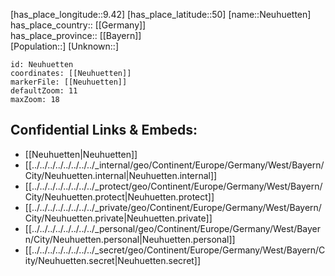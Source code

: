 ﻿---
location: [50,9.42] 
mapzoom: [7,12] 
mapmarker: city 
type: City
tags:
- geo/City


SpocWebEntityId: 32832
isDeleted: false
confidential: public

---
[has_place_longitude::9.42] 
[has_place_latitude::50] 
[name::Neuhuetten] 
has_place_country:: [[Germany]]  
has_place_province:: [[Bayern]]  
[Population::] 
[Unknown::] 


```leaflet
id: Neuhuetten
coordinates: [[Neuhuetten]] 
markerFile: [[Neuhuetten]] 
defaultZoom: 11 
maxZoom: 18
```


## Confidential Links & Embeds: 
- [[Neuhuetten|Neuhuetten]]  
- [[../../../../../../../../_internal/geo/Continent/Europe/Germany/West/Bayern/City/Neuhuetten.internal|Neuhuetten.internal]] 
- [[../../../../../../../../_protect/geo/Continent/Europe/Germany/West/Bayern/City/Neuhuetten.protect|Neuhuetten.protect]] 
- [[../../../../../../../../_private/geo/Continent/Europe/Germany/West/Bayern/City/Neuhuetten.private|Neuhuetten.private]] 
- [[../../../../../../../../_personal/geo/Continent/Europe/Germany/West/Bayern/City/Neuhuetten.personal|Neuhuetten.personal]] 
- [[../../../../../../../../_secret/geo/Continent/Europe/Germany/West/Bayern/City/Neuhuetten.secret|Neuhuetten.secret]] 
